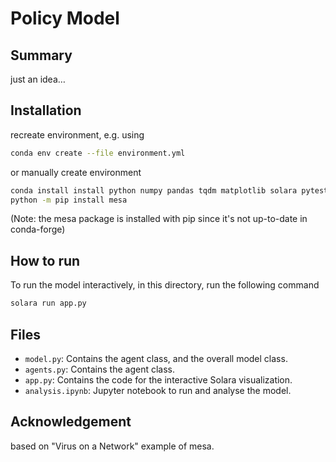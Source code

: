 # Policy Model

## Summary

just an idea…

## Installation
recreate environment, e.g. using

``` bash
conda env create --file environment.yml
```

or manually create environment
```bash
conda install install python numpy pandas tqdm matplotlib solara pytest scipy ipython networkx
python -m pip install mesa
```
(Note: the mesa package is installed with pip since it's not up-to-date in conda-forge)

## How to run
To run the model interactively, in this directory, run the following command

```bash
solara run app.py
```

## Files

* ``model.py``: Contains the agent class, and the overall model class.
* ``agents.py``: Contains the agent class.
* ``app.py``: Contains the code for the interactive Solara visualization.
* ``analysis.ipynb``: Jupyter notebook to run and analyse the model.

## Acknowledgement

based on "Virus on a Network" example of mesa.